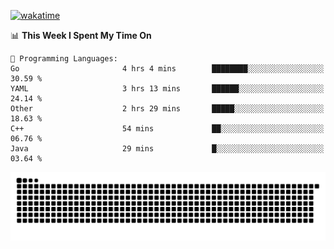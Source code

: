 [![wakatime](https://wakatime.com/badge/user/384f91c6-4eee-411f-8f3b-1b691f58a544.svg)](https://wakatime.com/@384f91c6-4eee-411f-8f3b-1b691f58a544)

<!--START_SECTION:waka-->
📊 **This Week I Spent My Time On** 

```text
💬 Programming Languages: 
Go                       4 hrs 4 mins        ████████░░░░░░░░░░░░░░░░░   30.59 % 
YAML                     3 hrs 13 mins       ██████░░░░░░░░░░░░░░░░░░░   24.14 % 
Other                    2 hrs 29 mins       █████░░░░░░░░░░░░░░░░░░░░   18.63 % 
C++                      54 mins             ██░░░░░░░░░░░░░░░░░░░░░░░   06.76 % 
Java                     29 mins             █░░░░░░░░░░░░░░░░░░░░░░░░   03.64 % 
```


<!--END_SECTION:waka-->

<picture>
  <source media="(prefers-color-scheme: dark)" srcset="https://raw.githubusercontent.com/fuwx295/fuwx295/output/github-contribution-grid-snake-dark.svg">
  <source media="(prefers-color-scheme: light)" srcset="https://raw.githubusercontent.com/fuwx295/fuwx295/output/github-contribution-grid-snake.svg">
  <img alt="github contribution grid snake animation" src="https://raw.githubusercontent.com/fuwx295/fuwx295/output/github-contribution-grid-snake.svg">
</picture>
